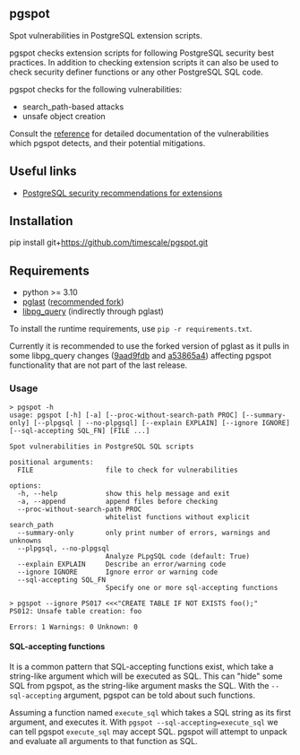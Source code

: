 ## pgspot

Spot vulnerabilities in PostgreSQL extension scripts.

pgspot checks extension scripts for following PostgreSQL security best
practices. In addition to checking extension scripts it can also be
used to check security definer functions or any other PostgreSQL SQL code.

pgspot checks for the following vulnerabilities:
- search_path-based attacks
- unsafe object creation

Consult the [reference](REFERENCE.md) for detailed documentation of the
vulnerabilities which pgspot detects, and their potential mitigations.

## Useful links
- [PostgreSQL security recommendations for extensions](https://www.postgresql.org/docs/current/extend-extensions.html#EXTEND-EXTENSIONS-SECURITY)

## Installation

pip install git+https://github.com/timescale/pgspot.git

## Requirements

- python >= 3.10
- [pglast](https://github.com/lelit/pglast) ([recommended fork](https://github.com/svenklemm/pglast))
- [libpg_query](https://github.com/pganalyze/libpg_query) (indirectly through pglast)

To install the runtime requirements, use `pip -r requirements.txt`.

Currently it is recommended to use the forked version of pglast as it pulls in some libpg_query changes ([9aad9fdb](https://github.com/pganalyze/libpg_query/commit/9aad9fdbd78a9cdb09cc8eb24adc703887c9e76d) and [a53865a4](https://github.com/pganalyze/libpg_query/commit/a53865a45fe1530fcd9ba3476986559a75de4d8d)) affecting pgspot functionality that are not part of the last release.

### Usage

```
> pgspot -h
usage: pgspot [-h] [-a] [--proc-without-search-path PROC] [--summary-only] [--plpgsql | --no-plpgsql] [--explain EXPLAIN] [--ignore IGNORE] [--sql-accepting SQL_FN] [FILE ...]

Spot vulnerabilities in PostgreSQL SQL scripts

positional arguments:
  FILE                  file to check for vulnerabilities

options:
  -h, --help            show this help message and exit
  -a, --append          append files before checking
  --proc-without-search-path PROC
                        whitelist functions without explicit search_path
  --summary-only        only print number of errors, warnings and unknowns
  --plpgsql, --no-plpgsql
                        Analyze PLpgSQL code (default: True)
  --explain EXPLAIN     Describe an error/warning code
  --ignore IGNORE       Ignore error or warning code
  --sql-accepting SQL_FN
                        Specify one or more sql-accepting functions
```

```
> pgspot --ignore PS017 <<<"CREATE TABLE IF NOT EXISTS foo();"
PS012: Unsafe table creation: foo

Errors: 1 Warnings: 0 Unknown: 0
```

#### SQL-accepting functions

It is a common pattern that SQL-accepting functions exist, which take a
string-like argument which will be executed as SQL. This can "hide" some SQL
from pgspot, as the string-like argument masks the SQL. With the
`--sql-accepting` argument, pgspot can be told about such functions.

Assuming a function named `execute_sql` which takes a SQL string as its first
argument, and executes it. With `pgspot --sql-accepting=execute_sql` we can
tell pgspot `execute_sql` may accept SQL. pgspot will attempt to unpack and
evaluate all arguments to that function as SQL.
